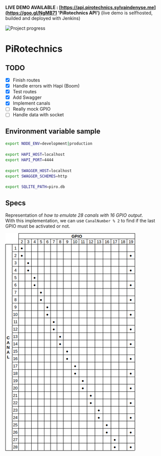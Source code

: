 **LIVE DEMO AVAILABLE : [https://api.pirotechnics.sylvaindenyse.me](https://goo.gl/NgMB71 'PiRotechnics API')**
(live demo is selfhosted, builded and deployed with Jenkins)

![Project progress](https://img.shields.io/badge/Project%20progress-60%25-blue.svg)

# PiRotechnics

## TODO

- [x]   Finish routes
- [x]   Handle errors with Hapi (Boom)
- [x]   Test routes
- [x]   Add Swagger
- [x]   Implement canals
- [ ]   Really mock GPIO
- [ ]   Handle data with socket

## Environment variable sample

```bash
export NODE_ENV=development|production

export HAPI_HOST=localhost
export HAPI_PORT=4444

export SWAGGER_HOST=localhost
export SWAGGER_SCHEMES=http

export SQLITE_PATH=piro.db
```

## Specs

Representation of _how to emulate 28 canals with 16 GPIO output_.\
With this implementation, we can use `CanalNumber % 2` to find if the last GPIO must be activated or not.

![Canals implementation](img/canalsOverGpio.png 'Canals over GPIO')
